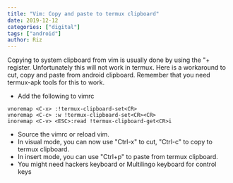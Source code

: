 ```yaml
---
title: "Vim: Copy and paste to termux clipboard"
date: 2019-12-12
categories: ["digital"]
tags: ["android"]
author: Riz
---
```


Copying to system clipboard from vim is usually done by using the "+ register. Unfortunately this will not work in termux. Here is a workaround to cut, copy and paste from android clipboard. Remember that you need termux-apk tools for this to work.

- Add the following to vimrc
```vim
vnoremap <C-x> :!termux-clipboard-set<CR>
vnoremap <C-c> :w !termux-clipboard-set<CR><CR>
inoremap <C-v> <ESC>:read !termux-clipboard-get<CR>i
```
- Source the vimrc or reload vim.
- In visual mode, you can now use "Ctrl-x" to cut, "Ctrl-c" to copy to termux clipboard.
- In insert mode, you can use "Ctrl+p" to paste from termux clipboard.
- You might need hackers keyboard or Multilingo keyboard for control keys
